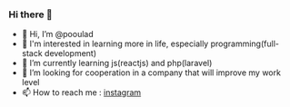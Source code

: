 ### Hi there 👋

- 👋 Hi, I’m @pooulad
- 👀 I'm interested in learning more in life, especially programming(full-stack development)
- 🌱 I’m currently learning js(reactjs) and php(laravel) 
- 💞️ I’m looking for cooperation in a company that will improve my work level
- 📫 How to reach me : <a href="https://www.instagram.com/_pooulad_/">instagram</a>
<!---
poulad-dev/poulad-dev is a ✨ special ✨ repository because its `README.md` (this file) appears on your GitHub profile.
You can click the Preview link to take a look at your changes.
--->

